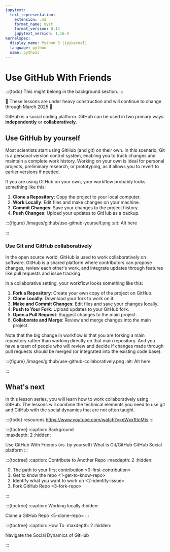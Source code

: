 ```yaml
---
jupytext:
  text_representation:
    extension: .md
    format_name: myst
    format_version: 0.13
    jupytext_version: 1.16.4
kernelspec:
  display_name: Python 3 (ipykernel)
  language: python
  name: python3
---
```


# Use GitHub With Friends  

:::{todo}
This might belong in the background section.
:::

🚧 These lessons are under heavy construction and will continue to change through March 2025 🚧 

GitHub is a social coding platform.
GitHub can be used in two primary ways: **independently** or **collaboratively**. 

## Use GitHub by yourself

Most scientists start using GitHub (and git) on their own. In this scenario, Git is a personal version control system, enabling you to track changes and maintain a complete work history. Working on your own is ideal for personal projects, preliminary research, or prototyping, as it allows you to revert to earlier versions if needed. 

If you are using GitHub on your own, your workflow probably looks something like this:

1. **Clone a Repository**: Copy the project to your local computer.
2. **Work Locally**: Edit files and make changes on your machine.
3. **Commit Changes**: Save your changes to the project history.
4. **Push Changes**: Upload your updates to GitHub as a backup.

:::{figure} /images/github/use-github-yourself.png
:alt: Alt here

:::

### Use Git and GitHub collaboratively

In the open source world, GitHub is used to work collaboratively on software. GitHub is a shared platform where contributors can propose changes, review each other's work, and integrate updates through features like pull requests and issue tracking. 

In a collaborative setting, your workflow looks something like this:

1. **Fork a Repository**: Create your own copy of the project on GitHub.
2. **Clone Locally**: Download your fork to work on it.
3. **Make and Commit Changes**: Edit files and save your changes locally.
4. **Push to Your Fork**: Upload updates to your GitHub fork.
5. **Open a Pull Request**: Suggest changes to the main project.
6. **Collaborate and Merge**: Review and merge changes into the main project.

Note that the big change in workflow is that you are forking a main repository rather than working directly on that main repository. And you have a team of people who will review and decide if changes made through pull requests should be merged (or integrated into the existing code base).

:::{figure} /images/github/use-github-collaboratively.png
:alt: Alt here

:::


## What's next

In this lesson series, you will learn how to work collaboratively using GitHub. The lessons will combine the technical elements you need to use git and GitHub with the social dynamics that are not often taught. 

:::{todo}
resources
https://www.youtube.com/watch?v=eWxxfttcMts
:::


:::{toctree}
:caption: Background  
:maxdepth: 2
:hidden:

Use GitHub With Friends (vs. by yourself)  <self>
What is Git/GitHub <what-is-git-github>
GitHub Social platform <github-social-platform>
:::


:::{toctree}
:caption: Contribute to Another Repo
:maxdepth: 2
:hidden:

0. The path to your first contribution <0-first-contribution>
1. Get to know the repo <1-get-to-know-repo>
2. Identify what you want to work on <2-identify-issue>
3. Fork GitHub Repo <3-fork-repo>

::: 

:::{toctree}
:caption: Working locally
:hidden:

Clone a GitHub Repo <5-clone-repo>
:::

:::{toctree}
:caption: How To
:maxdepth: 2
:hidden:


Navigate the Social Dynamics of GitHub <github-social-platform>

:::
